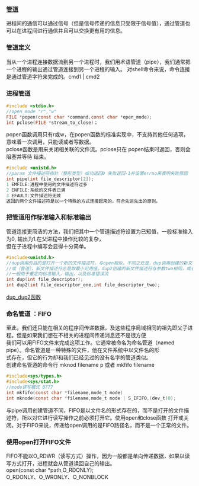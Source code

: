 ### [管道](#管道定义)
进程间的通信可以通过信号（但是信号传递的信息只受限于信号值），通过管道也可以在进程间进行通信并且可以交换更有用的信息。
### 管道定义
当从一个进程连接数据流到另一个进程时，我们用术语管道（pipe），我们通常把一个进程的输出通过管道连接到另一个进程的输入。
对shell命令来说，命令连接是通过管道字符来完成的。cmd1 | cmd2
### 进程管道
```c
#include <stdio.h>
//open_mode "r","w"
FILE *popen(const char *command,const char *open_mode);
int pclose(FILE *stream_to_close)；
```
popen函数调用只有r或w，在popen函数的标准实现中，不支持其他任何选项，意味着一次调用，只能读或者写数据。  
pclose函数是用来关闭相关联的文件流。pclose只在 popen结束时返回，否则会阻塞并等待 结束。  
```c
#include <unistd.h>
//param 文件描述符指针（整形类型）成功返回0 失败返回-1并设置errno来表明失败原因
int pipe(int file_descriptor[2]);  
1 EMFILE:进程中使用的文件描述符过多  
2 ENFILE:系统的文件表已满  
3 EFAULT:文件描述符无效  
返回的两个文件描述符是以一个特殊的方式连接起来的，符合先进先出的原则。
```  
### 把管道用作标准输入和标准输出  
管道连接更简洁的方法，我们把其中一个管道描述符设置为已知值，一般标准输入为0, 输出为1.在父进程中操作比较的复杂，  
但在子进程中编写会显得十分简单。
```c
#include<unistd.h>
//dup调用的目的是打开一个新的文件描述符，与open相似，不同之处是，dup调用创建的新文件描述符与作为它参数的描述符指向一个  
//或（管道），新文件描述符总是取最小可用值。dup2创建的新文件描述符与参数two相同，或者是第一个大于改参数的可用值
//一般用于重定向标准输入，输出，以及标准错误流
int dup(int file_descriptor);
int dup2(int file_descriptor_one,int file_descriptor_two);
```  
[dup_dup2函数](http://blog.csdn.net/fulinus/article/details/9669177 "函数介绍") 

### 命名管道 ：FIFO  
至此，我们还只能在相关的程序间传递数据，及这些程序局域相同的祖先即父子进程。但是如果我们想在不相关的进程间传递消息还不是很方便  
我们可以用FIFO文件来完成这项工作。它通常被命名为命名管道（named pipe）。命名管道是一种特殊的文件，他在文件系统中以文件名的形  
式存在，但它的行为却和我们已经见过的没有名字的管道类似。  
创建命名管道的命令行 mknod filename p 或者 mkfifo filename
```c
#include<sys/types.h>
#include<sys/stat.h>
//mode读写模式 0777
int mkfifo(const char *filename,mode_t mode)
int mknode(const char *filename,mode_t mode | S_IFIFO,(dev_t)0);
```  
与pipe调用创建管道不同，FIFO是以文件名的形式存在的，而不是打开的文件描述符，所以对它进行读写操作之前必须打开它。使用open和close函数
打开或关闭。对于FIFO来说，传递给open调用的是FIFO路径名，而不是一个正常的文件。  
###  使用open打开FIFO文件  
FIFO不能以O_RDWR（读写方式）操作，因为一般都是单向传递数据，如果以读写方式打开，进程就会从管道读回自己的输出。  
open(const char *path,O_RDONLY);   
O_RDONLY、O_WRONLY、O_NONBLOCK  
